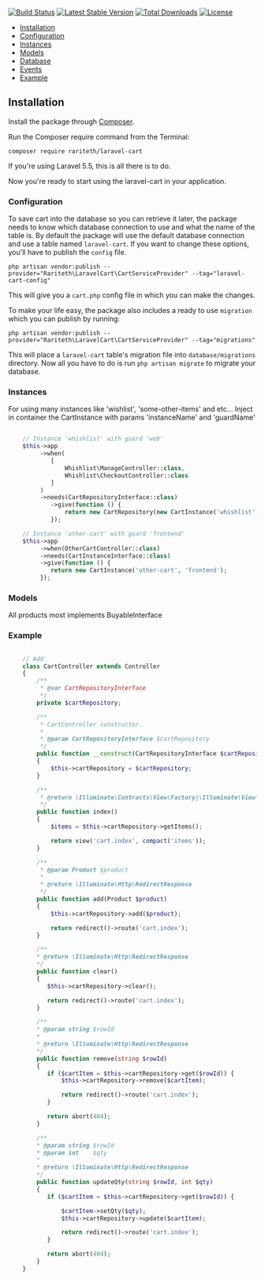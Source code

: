 
[![Build Status](https://travis-ci.org/rariteth/laravel-cart.svg?branch=master)](https://travis-ci.org/rariteth/laravel-cart)
[![Latest Stable Version](https://poser.pugx.org/rariteth/laravel-cart/v/stable)](https://packagist.org/packages/rariteth/laravel-cart)
[![Total Downloads](https://poser.pugx.org/rariteth/laravel-cart/downloads)](https://packagist.org/packages/rariteth/laravel-cart)
[![License](https://poser.pugx.org/rariteth/laravel-cart/license)](https://packagist.org/packages/rariteth/laravel-cart)

* [Installation](#installation)
* [Configuration](#configuration)
* [Instances](#instances)
* [Models](#models)
* [Database](#database)
* [Events](#events)
* [Example](#example)

## Installation

Install the package through [Composer](http://getcomposer.org/).

Run the Composer require command from the Terminal:

    composer require rariteth/laravel-cart

If you're using Laravel 5.5, this is all there is to do.

Now you're ready to start using the laravel-cart in your application.

### Configuration
To save cart into the database so you can retrieve it later, the package needs to know which database connection to use and what the name of the table is.
By default the package will use the default database connection and use a table named `laravel-cart`.
If you want to change these options, you'll have to publish the `config` file.

    php artisan vendor:publish --provider="Rariteth\LaravelCart\CartServiceProvider" --tag="laravel-cart-config"

This will give you a `cart.php` config file in which you can make the changes.

To make your life easy, the package also includes a ready to use `migration` which you can publish by running:

    php artisan vendor:publish --provider="Rariteth\LaravelCart\CartServiceProvider" --tag="migrations"

This will place a `laravel-cart` table's migration file into `database/migrations` directory. Now all you have to do is run `php artisan migrate` to migrate your database.

### Instances

For using many instances like 'wishlist', 'some-other-items' and etc... Inject in container the CartInstance with params 'instanceName' and 'guardName'

```php

    // Instance 'whishlist' with guard 'web'
    $this->app
         ->when(
            [
                Whishlist\ManageController::class,
                Whishlist\CheckoutController::class
            ]
         )
         ->needs(CartRepositoryInterface::class)
            ->give(function () {
                return new CartRepository(new CartInstance('whishlist', 'web'));
            });

    // Instance 'other-cart' with guard 'frontend'
    $this->app
         ->when(OtherCartController::class)
         ->needs(CartInstanceInterface::class)
         ->give(function () {
            return new CartInstance('other-cart', 'frontend');
         });

```

### Models

All products most implements BuyableInterface


### Example

```php

    // Add
    class CartController extends Controller
    {
        /**
         * @var CartRepositoryInterface
         */
        private $cartRepository;

        /**
         * CartController constructor.
         *
         * @param CartRepositoryInterface $cartRepository
         */
        public function __construct(CartRepositoryInterface $cartRepository)
        {
            $this->cartRepository = $cartRepository;
        }

        /**
         * @return \Illuminate\Contracts\View\Factory|\Illuminate\View\View
         */
        public function index()
        {
            $items = $this->cartRepository->getItems();

            return view('cart.index', compact('items'));
        }

        /**
         * @param Product $product
         *
         * @return \Illuminate\Http\RedirectResponse
         */
        public function add(Product $product)
        {
            $this->cartRepository->add($product);

            return redirect()->route('cart.index');
        }

        /**
        * @return \Illuminate\Http\RedirectResponse
        */
        public function clear()
        {
           $this->cartRepository->clear();

           return redirect()->route('cart.index');
        }

        /**
        * @param string $rowId
        *
        * @return \Illuminate\Http\RedirectResponse
        */
        public function remove(string $rowId)
        {
           if ($cartItem = $this->cartRepository->get($rowId)) {
               $this->cartRepository->remove($cartItem);

               return redirect()->route('cart.index');
           }

           return abort(404);
        }

        /**
        * @param string $rowId
        * @param int    $qty
        *
        * @return \Illuminate\Http\RedirectResponse
        */
        public function updateQty(string $rowId, int $qty)
        {
           if ($cartItem = $this->cartRepository->get($rowId)) {

               $cartItem->setQty($qty);
               $this->cartRepository->update($cartItem);

               return redirect()->route('cart.index');
           }

           return abort(404);
        }
    }

```